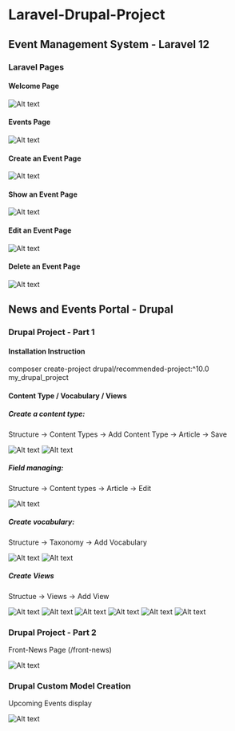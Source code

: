 # Laravel-Drupal-Project

## Event Management System - Laravel 12 
 
### Laravel Pages

#### Welcome Page
![Alt text](1.WelcomePage.PNG)


#### Events Page
![Alt text](2.EventsPage.PNG)


#### Create an Event Page
![Alt text](3.CreatePage.PNG)


#### Show an Event Page
![Alt text](4.ShowPage.PNG)



#### Edit an Event Page
![Alt text](5.EditPage.PNG)



#### Delete an Event Page
![Alt text](6.DeletePage.PNG)


## News and Events Portal - Drupal 

### Drupal Project - Part 1

#### Installation Instruction

composer create-project drupal/recommended-project:^10.0 my_drupal_project


#### Content Type / Vocabulary / Views


##### Create a content type:
Structure -> Content Types -> Add Content Type -> Article -> Save

![Alt text](ContentTypes1.PNG)
![Alt text](Content2.PNG)


##### Field managing:

Structure -> Content types -> Article -> Edit 


![Alt text](ManageFields.PNG)

##### Create vocabulary:

Structure -> Taxonomy -> Add Vocabulary

![Alt text](Vocabulary1.PNG)
![Alt text](Vocabulary2.PNG)


##### Create Views

Structue -> Views -> Add View 

![Alt text](Views1.PNG)
![Alt text](Views2.PNG)
![Alt text](Views3.PNG)
![Alt text](Views4.PNG)
![Alt text](Views5.PNG)
![Alt text](Views7.PNG)

### Drupal Project - Part 2

Front-News Page (/front-news)

![Alt text](front-news1.PNG)


### Drupal Custom Model Creation

Upcoming Events display 

![Alt text](Laravel-Drupal.PNG)





















